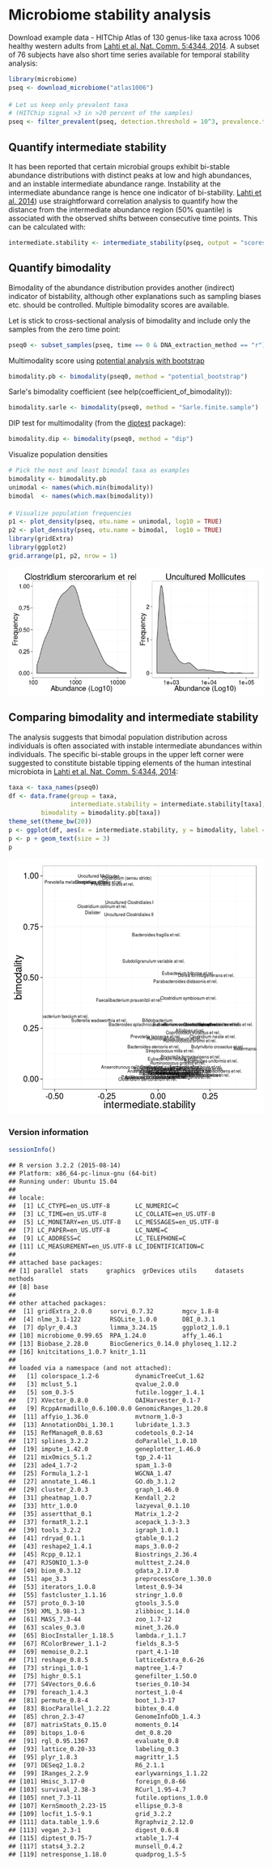 # Microbiome stability analysis

Download example data - HITChip Atlas of 130 genus-like taxa across 1006 healthy western adults from [Lahti et al. Nat. Comm. 5:4344, 2014](http://www.nature.com/ncomms/2014/140708/ncomms5344/full/ncomms5344.html). A subset of 76 subjects have also short time series available for temporal stability analysis:


```r
library(microbiome)
pseq <- download_microbiome("atlas1006")

# Let us keep only prevalent taxa
# (HITChip signal >3 in >20 percent of the samples)
pseq <- filter_prevalent(pseq, detection.threshold = 10^3, prevalence.threshold = 0.2)
```



## Quantify intermediate stability 

It has been reported that certain microbial groups exhibit bi-stable
abundance distributions with distinct peaks at low and high
abundances, and an instable intermediate abundance range. Instability
at the intermediate abundance range is hence one indicator of
bi-stability. [Lahti et
al. 2014](http://www.nature.com/ncomms/2014/140708/ncomms5344/full/ncomms5344.html))
use straightforward correlation analysis to quantify how the distance
from the intermediate abundance region (50% quantile) is associated
with the observed shifts between consecutive time points. This can be
calculated with:


```r
intermediate.stability <- intermediate_stability(pseq, output = "scores")
```


## Quantify bimodality 

Bimodality of the abundance distribution provides another (indirect)
indicator of bistability, although other explanations such as sampling
biases etc. should be controlled. Multiple bimodality scores are
available.

Let is stick to cross-sectional analysis of bimodality and include
only the samples from the zero time point:


```r
pseq0 <- subset_samples(pseq, time == 0 & DNA_extraction_method == "r")
```


Multimodality score using [potential analysis with
bootstrap](http://www.nature.com/ncomms/2014/140708/ncomms5344/full/ncomms5344.html)



```r
bimodality.pb <- bimodality(pseq0, method = "potential_bootstrap")
```

Sarle's bimodality coefficient (see help(coefficient_of_bimodality)):


```r
bimodality.sarle <- bimodality(pseq0, method = "Sarle.finite.sample")
```


DIP test for multimodality (from the [diptest](https://cran.r-project.org/web/packages/diptest/index.html) package):


```r
bimodality.dip <- bimodality(pseq0, method = "dip")
```


Visualize population densities 


```r
# Pick the most and least bimodal taxa as examples
bimodality <- bimodality.pb
unimodal <- names(which.min(bimodality))
bimodal  <- names(which.max(bimodality))

# Visualize population frequencies
p1 <- plot_density(pseq, otu.name = unimodal, log10 = TRUE) 
p2 <- plot_density(pseq, otu.name = bimodal,  log10 = TRUE) 
library(gridExtra)
library(ggplot2)
grid.arrange(p1, p2, nrow = 1)
```

![plot of chunk stability2](figure/stability2-1.png) 


## Comparing bimodality and intermediate stability

The analysis suggests that bimodal population distribution across individuals is often associated with instable intermediate abundances within individuals. The specific bi-stable groups in the upper left corner were suggested to constitute bistable tipping elements of the human intestinal microbiota in [Lahti et al. Nat. Comm. 5:4344, 2014](http://www.nature.com/ncomms/2014/140708/ncomms5344/full/ncomms5344.html):


```r
taxa <- taxa_names(pseq0)
df <- data.frame(group = taxa,
                 intermediate.stability = intermediate.stability[taxa],
		 bimodality = bimodality.pb[taxa])
theme_set(theme_bw(20))
p <- ggplot(df, aes(x = intermediate.stability, y = bimodality, label = group))
p <- p + geom_text(size = 3)
p
```

![plot of chunk bimodalitybistability](figure/bimodalitybistability-1.png) 


### Version information


```r
sessionInfo()
```

```
## R version 3.2.2 (2015-08-14)
## Platform: x86_64-pc-linux-gnu (64-bit)
## Running under: Ubuntu 15.04
## 
## locale:
##  [1] LC_CTYPE=en_US.UTF-8       LC_NUMERIC=C              
##  [3] LC_TIME=en_US.UTF-8        LC_COLLATE=en_US.UTF-8    
##  [5] LC_MONETARY=en_US.UTF-8    LC_MESSAGES=en_US.UTF-8   
##  [7] LC_PAPER=en_US.UTF-8       LC_NAME=C                 
##  [9] LC_ADDRESS=C               LC_TELEPHONE=C            
## [11] LC_MEASUREMENT=en_US.UTF-8 LC_IDENTIFICATION=C       
## 
## attached base packages:
## [1] parallel  stats     graphics  grDevices utils     datasets  methods  
## [8] base     
## 
## other attached packages:
##  [1] gridExtra_2.0.0     sorvi_0.7.32        mgcv_1.8-8         
##  [4] nlme_3.1-122        RSQLite_1.0.0       DBI_0.3.1          
##  [7] dplyr_0.4.3         limma_3.24.15       ggplot2_1.0.1      
## [10] microbiome_0.99.65  RPA_1.24.0          affy_1.46.1        
## [13] Biobase_2.28.0      BiocGenerics_0.14.0 phyloseq_1.12.2    
## [16] knitcitations_1.0.7 knitr_1.11         
## 
## loaded via a namespace (and not attached):
##   [1] colorspace_1.2-6          dynamicTreeCut_1.62      
##   [3] mclust_5.1                qvalue_2.0.0             
##   [5] som_0.3-5                 futile.logger_1.4.1      
##   [7] XVector_0.8.0             OAIHarvester_0.1-7       
##   [9] RcppArmadillo_0.6.100.0.0 GenomicRanges_1.20.8     
##  [11] affyio_1.36.0             mvtnorm_1.0-3            
##  [13] AnnotationDbi_1.30.1      lubridate_1.3.3          
##  [15] RefManageR_0.8.63         codetools_0.2-14         
##  [17] splines_3.2.2             doParallel_1.0.10        
##  [19] impute_1.42.0             geneplotter_1.46.0       
##  [21] mixOmics_5.1.2            tgp_2.4-11               
##  [23] ade4_1.7-2                spam_1.3-0               
##  [25] Formula_1.2-1             WGCNA_1.47               
##  [27] annotate_1.46.1           GO.db_3.1.2              
##  [29] cluster_2.0.3             graph_1.46.0             
##  [31] pheatmap_1.0.7            Kendall_2.2              
##  [33] httr_1.0.0                lazyeval_0.1.10          
##  [35] assertthat_0.1            Matrix_1.2-2             
##  [37] formatR_1.2.1             acepack_1.3-3.3          
##  [39] tools_3.2.2               igraph_1.0.1             
##  [41] rdryad_0.1.1              gtable_0.1.2             
##  [43] reshape2_1.4.1            maps_3.0.0-2             
##  [45] Rcpp_0.12.1               Biostrings_2.36.4        
##  [47] RJSONIO_1.3-0             multtest_2.24.0          
##  [49] biom_0.3.12               gdata_2.17.0             
##  [51] ape_3.3                   preprocessCore_1.30.0    
##  [53] iterators_1.0.8           lmtest_0.9-34            
##  [55] fastcluster_1.1.16        stringr_1.0.0            
##  [57] proto_0.3-10              gtools_3.5.0             
##  [59] XML_3.98-1.3              zlibbioc_1.14.0          
##  [61] MASS_7.3-44               zoo_1.7-12               
##  [63] scales_0.3.0              minet_3.26.0             
##  [65] BiocInstaller_1.18.5      lambda.r_1.1.7           
##  [67] RColorBrewer_1.1-2        fields_8.3-5             
##  [69] memoise_0.2.1             rpart_4.1-10             
##  [71] reshape_0.8.5             latticeExtra_0.6-26      
##  [73] stringi_1.0-1             maptree_1.4-7            
##  [75] highr_0.5.1               genefilter_1.50.0        
##  [77] S4Vectors_0.6.6           tseries_0.10-34          
##  [79] foreach_1.4.3             nortest_1.0-4            
##  [81] permute_0.8-4             boot_1.3-17              
##  [83] BiocParallel_1.2.22       bibtex_0.4.0             
##  [85] chron_2.3-47              GenomeInfoDb_1.4.3       
##  [87] matrixStats_0.15.0        moments_0.14             
##  [89] bitops_1.0-6              dmt_0.8.20               
##  [91] rgl_0.95.1367             evaluate_0.8             
##  [93] lattice_0.20-33           labeling_0.3             
##  [95] plyr_1.8.3                magrittr_1.5             
##  [97] DESeq2_1.8.2              R6_2.1.1                 
##  [99] IRanges_2.2.9             earlywarnings_1.1.22     
## [101] Hmisc_3.17-0              foreign_0.8-66           
## [103] survival_2.38-3           RCurl_1.95-4.7           
## [105] nnet_7.3-11               futile.options_1.0.0     
## [107] KernSmooth_2.23-15        ellipse_0.3-8            
## [109] locfit_1.5-9.1            grid_3.2.2               
## [111] data.table_1.9.6          Rgraphviz_2.12.0         
## [113] vegan_2.3-1               digest_0.6.8             
## [115] diptest_0.75-7            xtable_1.7-4             
## [117] stats4_3.2.2              munsell_0.4.2            
## [119] netresponse_1.18.0        quadprog_1.5-5
```

